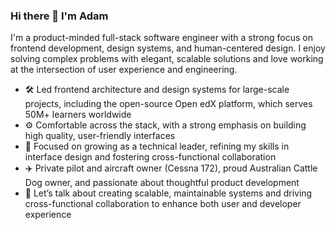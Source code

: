 <!--
**adamstankiewicz/adamstankiewicz** is a ✨ _special_ ✨ repository because its `README.md` (this file) appears on your GitHub profile.

Here are some ideas to get you started:

- 🔭 I’m currently working on ...
- 🌱 I’m currently learning ...
- 👯 I’m looking to collaborate on ...
- 🤔 I’m looking for help with ...
- 💬 Ask me about ...
- 📫 How to reach me: ...
- 😄 Pronouns: ...
- ⚡ Fun fact: ...
-->

### Hi there 👋 I'm Adam

I'm a product-minded full-stack software engineer with a strong focus on frontend development, design systems, and human-centered design. I enjoy solving complex problems with elegant, scalable solutions and love working at the intersection of user experience and engineering.

- 🛠️ Led frontend architecture and design systems for large-scale projects, including the open-source Open edX platform, which serves 50M+ learners worldwide
- ⚙️ Comfortable across the stack, with a strong emphasis on building high quality, user-friendly interfaces
- 🧭 Focused on growing as a technical leader, refining my skills in interface design and fostering cross-functional collaboration
- ✈️ Private pilot and aircraft owner (Cessna 172), proud Australian Cattle Dog owner, and passionate about thoughtful product development
- 💬 Let’s talk about creating scalable, maintainable systems and driving cross-functional collaboration to enhance both user and developer experience
